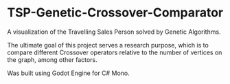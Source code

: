 # TSP-Genetic-Crossover-Comparator

A visualization of the Travelling Sales Person solved by Genetic Algorithms.

The ultimate goal of this project serves a research purpose, which is to compare different Crossover operators relative to the number of vertices on the graph, among other factors.

Was built using Godot Engine for C# Mono.
